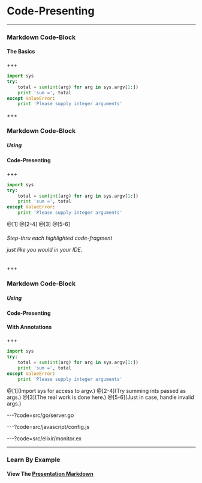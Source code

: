 # Code-Presenting

---

### Markdown Code-Block
#### The Basics

+++

```python
import sys
try:
    total = sum(int(arg) for arg in sys.argv[1:])
    print 'sum =', total
except ValueError:
    print 'Please supply integer arguments'
```

+++

### Markdown Code-Block
##### Using
#### Code-Presenting

+++

```python
import sys
try:
    total = sum(int(arg) for arg in sys.argv[1:])
    print 'sum =', total
except ValueError:
    print 'Please supply integer arguments'
```

@[1]
@[2-4]
@[3]
@[5-6]

###### Step-thru each highlighted code-fragment <p> just like you would in your IDE.


+++

### Markdown Code-Block
##### Using
#### Code-Presenting
#### With Annotations

+++

```python
import sys
try:
    total = sum(int(arg) for arg in sys.argv[1:])
    print 'sum =', total
except ValueError:
    print 'Please supply integer arguments'
```

@[1](Import sys for access to argv.)
@[2-4](Try summing ints passed as args.)
@[3](The real work is done here.)
@[5-6](Just in case, handle invalid args.)

---?code=src/go/server.go

---?code=src/javascript/config.js

---?code=src/elixir/monitor.ex

---

### Learn By Example
#### View The [Presentation Markdown](https://github.com/gitpitch/code-presenting/blob/master/PITCHME.md)
